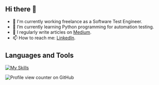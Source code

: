 ## Hi there 👋

- 🔭 I'm currently working freelance as a Software Test Engineer.
- 🌱 I’m currently learning Python programming for automation testing.
-	📝 I regularly write articles on [Medium](https://medium.com/@handenurgurpinar5).
- 📫 How to reach me: [LinkedIn](www.linkedin.com/in/handenurgurpinar).

## Languages and Tools
[![My Skills](https://skillicons.dev/icons?i=java,js,ts,python,html,mysql,postgresql,postman,mongodb,selenium,figma,bitbucket,git,gitlab,,github,idea,vscode,jenkins&theme=light)](https://skillicons.dev)

![Profile view counter on GitHub](https://komarev.com/ghpvc/?username=handenurgurpinar)
